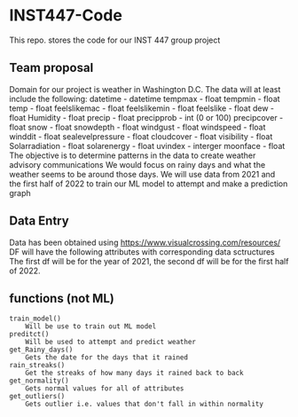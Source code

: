 # INST447-Code
 This repo. stores the code for our INST 447 group project

## Team proposal 
Domain for our project is weather in Washington D.C.
The data will at least include the following: 
    datetime  - datetime 
    tempmax - float 
    tempmin - float 
    temp - float 
    feelslikemac - float 
    feelslikemin - float 
    feelslike - float 
    dew - float 
    Humidity - float 
    precip - float 
    precipprob - int (0 or 100)
    precipcover - float 
    snow - float 
    snowdepth - float 
    windgust - float 
    windspeed - float 
    winddit - float 
    sealevelpressure - float 
    cloudcover - float 
    visibility - float 
    Solarradiation - float 
    solarenergy - float 
    uvindex - interger 
    moonface - float
The objective is to determine patterns in the data to create weather advisory communications 
We would focus on rainy days and what the weather seems to be around those days. 
We will use data from 2021 and the first half of 2022 to train our ML model to attempt and make a prediction graph


## Data Entry
Data has been obtained using https://www.visualcrossing.com/resources/
DF will have the following attributes with corresponding data sctructures 
The first df will be for the year of 2021, the second df will be for the first half of 2022.

## functions (not ML)
    train_model()
        Will be use to train out ML model 
    preditct()
        Will be used to attempt and predict weather
    get_Rainy_days()
        Gets the date for the days that it rained 
    rain_streaks()
        Get the streaks of how many days it rained back to back 
    get_normality()
        Gets normal values for all of attributes 
    get_outliers()
        Gets outlier i.e. values that don't fall in within normality 
    


    
